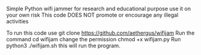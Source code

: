 Simple Python wifi jammer for research and educational purpose use it on your own risk 
This code DOES NOT promote or encourage any illegal activities

To run this code use git clone https://github.com/aethergus/wifijam
Run the command cd wifijam
change the permission chmod +x wifijam.py
Run python3 ./wifijam.sh this will run the program.
